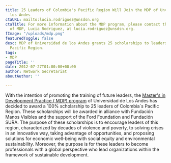 ```yaml
---
title: 25 Leaders of Colombia's Pacific Region Will Join the MDP of Unversidad de
  los Andes
ctaURL: mailto:lucia.rodriguez@unsdsn.org
ctaTitle: For more information about the MDP program, please contact the Director
  of MDP, Lucia Rodriguez, at lucia.rodriguez@unsdsn.org.
fImage: "/uploads/mdp.png"
featuredToggle: false
desc: MDP of Universidad de los Andes grants 25 scholarships to leaders of Colombia's
  Pacific Region.
tags:
- MDP
pageTitle: ''
date: 2012-07-27T01:00:00+00:00
author: Network Secretariat
aboutAuthor: ''

---
```

With the intention of promoting the training of future leaders, the [Master's in Development Practice ( MDP) program](http://www.mdpglobal.org/) of Universidad de Los Andes has decided to award a 100% scholarship to 25 leaders of Colombia´s Pacific Region. These scholarships will be awarded in alliance with Fundación Manos Visibles and the support of the Ford Foundation and Fundación SURA. The purpose of these scholarships is to encourage leaders of this region, characterized by decades of violence and poverty, to solving crises in an innovative way, taking advantage of opportunities, and proposing solutions for economic well-being with social equity and environmental sustainability. Moreover, the purpose is for these leaders to become professionals with a global perspective who lead organizations within the framework of sustainable development.